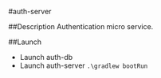 #auth-server

##Description
Authentication micro service.  

##Launch
* Launch auth-db
* Launch auth-server `.\gradlew bootRun`
